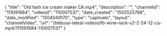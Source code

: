 {
    "title": "Old fash ice cream maker CA.mp4",
    "description": "",
    "channelid": "111091684",
    "videoid": "110007537",
    "date_created": "1502525768",
    "date_modified": "1504049170",
    "type": "captivate",
    "layout": "channelVideo",
    "url": "\/bbbusa-latest-videos\/fb-wine-rack-v2-2-24-12-ca-mp4\/111091684-110007537"
}